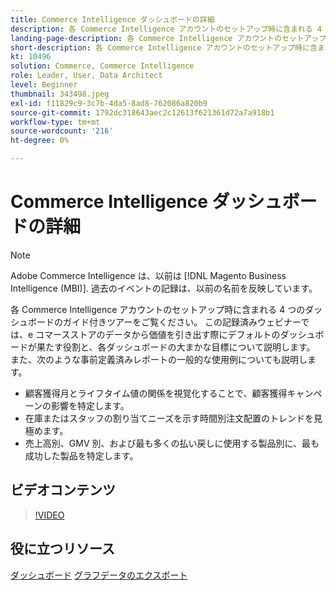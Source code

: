 ```yaml
---
title: Commerce Intelligence ダッシュボードの詳細
description: 各 Commerce Intelligence アカウントのセットアップ時に含まれる 4 つのダッシュボードのガイド付きツアーについては、このウェビナーをご覧ください。
landing-page-description: 各 Commerce Intelligence アカウントのセットアップ時に含まれる 4 つのダッシュボードのガイド付きツアーについては、この録画ウェビナーをご覧ください。
short-description: 各 Commerce Intelligence アカウントのセットアップ時に含まれる 4 つのダッシュボードのガイド付きツアーについては、この録画ウェビナーをご覧ください。
kt: 10496
solution: Commerce, Commerce Intelligence
role: Leader, User, Data Architect
level: Beginner
thumbnail: 343498.jpeg
exl-id: f11829c9-3c7b-4da5-8ad8-762086a820b9
source-git-commit: 1792dc318643aec2c12613f621361d72a7a918b1
workflow-type: tm+mt
source-wordcount: '216'
ht-degree: 0%

---
```


# Commerce Intelligence ダッシュボードの詳細

>[!NOTE]
>
>Adobe Commerce Intelligence は、以前は [!DNL Magento Business Intelligence (MBI)]. 過去のイベントの記録は、以前の名前を反映しています。

各 Commerce Intelligence アカウントのセットアップ時に含まれる 4 つのダッシュボードのガイド付きツアーをご覧ください。 この記録済みウェビナーでは、e コマースストアのデータから価値を引き出す際にデフォルトのダッシュボードが果たす役割と、各ダッシュボードの大まかな目標について説明します。 また、次のような事前定義済みレポートの一般的な使用例についても説明します。

- 顧客獲得月とライフタイム値の関係を視覚化することで、顧客獲得キャンペーンの影響を特定します。
- 在庫またはスタッフの割り当てニーズを示す時間別注文配置のトレンドを見極めます。
- 売上高別、GMV 別、および最も多くの払い戻しに使用する製品別に、最も成功した製品を特定します。

## ビデオコンテンツ

>[!VIDEO](https://video.tv.adobe.com/v/343498?quality=12&learn=on)

## 役に立つリソース

[ダッシュボード](https://experienceleague.adobe.com/docs/commerce-business-intelligence/mbi/build/dashboards/ess-dashboards.html)
[グラフデータのエクスポート](https://experienceleague.adobe.com/docs/commerce-business-intelligence/mbi/build/share/exp-chart-dash.html)
